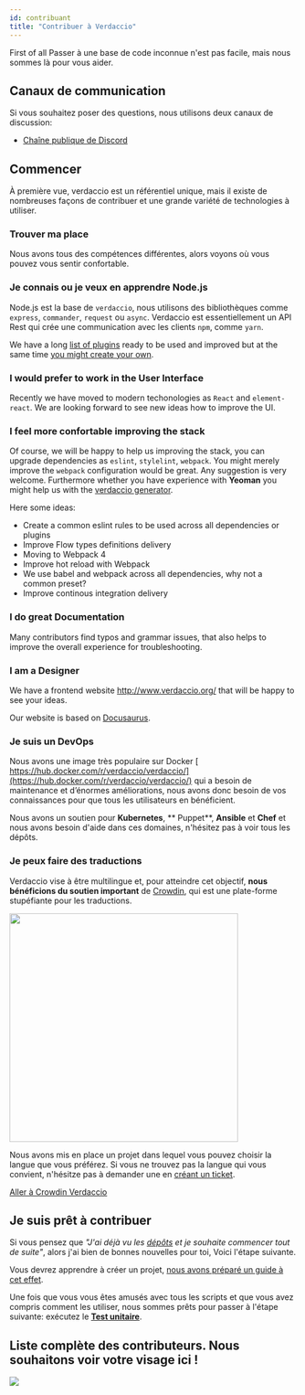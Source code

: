 ```yaml
---
id: contribuant
title: "Contribuer à Verdaccio"
---
```

First of all Passer à une base de code inconnue n'est pas facile, mais nous sommes là pour vous aider.

## Canaux de communication

Si vous souhaitez poser des questions, nous utilisons deux canaux de discussion:

* [Chaîne publique de Discord](http://chat.verdaccio.org/)

## Commencer

À première vue, verdaccio est un référentiel unique, mais il existe de nombreuses façons de contribuer et une grande variété de technologies à utiliser.

### Trouver ma place

Nous avons tous des compétences différentes, alors voyons où vous pouvez vous sentir confortable.

### Je connais ou je veux en apprendre Node.js

Node.js est la base de `verdaccio`, nous utilisons des bibliothèques comme `express`, `commander`, `request` ou `async`. Verdaccio est essentiellement un API Rest qui crée une communication avec les clients `npm`, comme `yarn`.

We have a long [list of plugins](plugins.md) ready to be used and improved but at the same time [you might create your own](dev-plugins.md).

### I would prefer to work in the User Interface

Recently we have moved to modern techonologies as `React` and `element-react`. We are looking forward to see new ideas how to improve the UI.

### I feel more confortable improving the stack

Of course, we will be happy to help us improving the stack, you can upgrade dependencies as `eslint`, `stylelint`, `webpack`. You might merely improve the `webpack` configuration would be great. Any suggestion is very welcome. Furthermore whether you have experience with **Yeoman** you might help us with the [verdaccio generator](https://github.com/verdaccio/generator-verdaccio-plugin).

Here some ideas:

* Create a common eslint rules to be used across all dependencies or plugins
* Improve Flow types definitions delivery
* Moving to Webpack 4
* Improve hot reload with Webpack
* We use babel and webpack across all dependencies, why not a common preset?
* Improve continous integration delivery

### I do great Documentation

Many contributors find typos and grammar issues, that also helps to improve the overall experience for troubleshooting.

### I am a Designer

We have a frontend website <http://www.verdaccio.org/> that will be happy to see your ideas.

Our website is based on [Docusaurus](https://docusaurus.io/).

### Je suis un DevOps

Nous avons une image très populaire sur Docker [ https://hub.docker.com/r/verdaccio/verdaccio/](https://hub.docker.com/r/verdaccio/verdaccio/) qui a besoin de maintenance et d’énormes améliorations, nous avons donc besoin de vos connaissances pour que tous les utilisateurs en bénéficient.

Nous avons un soutien pour **Kubernetes**, ** Puppet**, **Ansible** et **Chef** et nous avons besoin d'aide dans ces domaines, n'hésitez pas à voir tous les dépôts.

### Je peux faire des traductions

Verdaccio vise à être multilingue et, pour atteindre cet objectif, **nous bénéficions du soutien important** de [Crowdin](https://crowdin.com), qui est une plate-forme stupéfiante pour les traductions.

<img src="https://d3n8a8pro7vhmx.cloudfront.net/uridu/pages/144/attachments/original/1485948891/Crowdin.png" width="400px" />

Nous avons mis en place un projet dans lequel vous pouvez choisir la langue que vous préférez. Si vous ne trouvez pas la langue qui vous convient, n'hésitze pas à demander une en [créant un ticket](https://github.com/verdaccio/verdaccio/issues/new).

[Aller à Crowdin Verdaccio](https://crowdin.com/project/verdaccio)

## Je suis prêt à contribuer

Si vous pensez que *"J'ai déjà vu les [dépôts](repositories.md) et je souhaite commencer tout de suite"*, alors j'ai bien de bonnes nouvelles pour toi, Voici l'étape suivante.

Vous devrez apprendre à créer un projet, [nous avons préparé un guide à cet effet](build.md).

Une fois que vous vous êtes amusés avec tous les scripts et que vous avez compris comment les utiliser, nous sommes prêts pour passer à l'étape suivante: exécutez le [**Test unitaire**](test.md).

## Liste complète des contributeurs. Nous souhaitons voir votre visage ici !

<a href="graphs/contributors"><img src="https://opencollective.com/verdaccio/contributors.svg?width=890&button=false" /></a>
